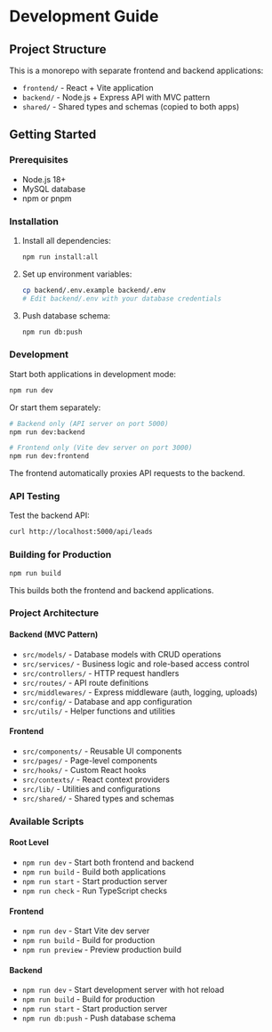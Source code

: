 # Development Guide

## Project Structure

This is a monorepo with separate frontend and backend applications:

- `frontend/` - React + Vite application
- `backend/` - Node.js + Express API with MVC pattern
- `shared/` - Shared types and schemas (copied to both apps)

## Getting Started

### Prerequisites
- Node.js 18+
- MySQL database
- npm or pnpm

### Installation

1. Install all dependencies:
   ```bash
   npm run install:all
   ```

2. Set up environment variables:
   ```bash
   cp backend/.env.example backend/.env
   # Edit backend/.env with your database credentials
   ```

3. Push database schema:
   ```bash
   npm run db:push
   ```

### Development

Start both applications in development mode:
```bash
npm run dev
```

Or start them separately:
```bash
# Backend only (API server on port 5000)
npm run dev:backend

# Frontend only (Vite dev server on port 3000)
npm run dev:frontend
```

The frontend automatically proxies API requests to the backend.

### API Testing

Test the backend API:
```bash
curl http://localhost:5000/api/leads
```

### Building for Production

```bash
npm run build
```

This builds both the frontend and backend applications.

### Project Architecture

#### Backend (MVC Pattern)
- `src/models/` - Database models with CRUD operations
- `src/services/` - Business logic and role-based access control
- `src/controllers/` - HTTP request handlers
- `src/routes/` - API route definitions
- `src/middlewares/` - Express middleware (auth, logging, uploads)
- `src/config/` - Database and app configuration
- `src/utils/` - Helper functions and utilities

#### Frontend
- `src/components/` - Reusable UI components
- `src/pages/` - Page-level components
- `src/hooks/` - Custom React hooks
- `src/contexts/` - React context providers
- `src/lib/` - Utilities and configurations
- `src/shared/` - Shared types and schemas

### Available Scripts

#### Root Level
- `npm run dev` - Start both frontend and backend
- `npm run build` - Build both applications
- `npm run start` - Start production server
- `npm run check` - Run TypeScript checks

#### Frontend
- `npm run dev` - Start Vite dev server
- `npm run build` - Build for production
- `npm run preview` - Preview production build

#### Backend
- `npm run dev` - Start development server with hot reload
- `npm run build` - Build for production
- `npm run start` - Start production server
- `npm run db:push` - Push database schema
